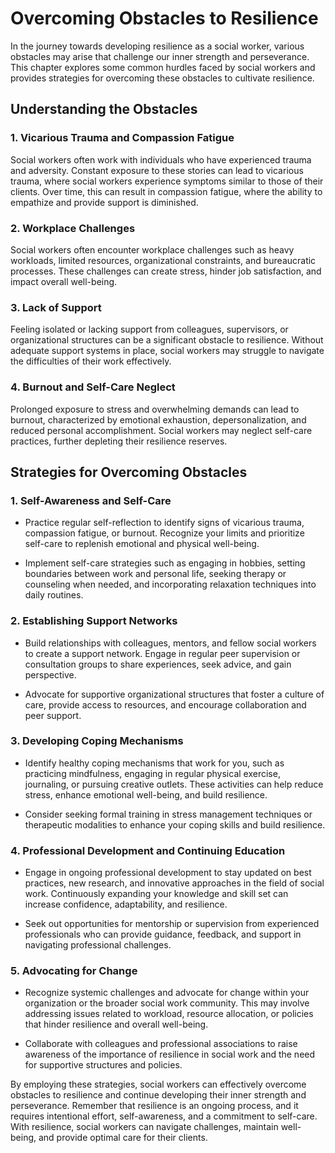 Overcoming Obstacles to Resilience
==============================================

In the journey towards developing resilience as a social worker, various obstacles may arise that challenge our inner strength and perseverance. This chapter explores some common hurdles faced by social workers and provides strategies for overcoming these obstacles to cultivate resilience.

Understanding the Obstacles
---------------------------

### 1. **Vicarious Trauma and Compassion Fatigue**

Social workers often work with individuals who have experienced trauma and adversity. Constant exposure to these stories can lead to vicarious trauma, where social workers experience symptoms similar to those of their clients. Over time, this can result in compassion fatigue, where the ability to empathize and provide support is diminished.

### 2. **Workplace Challenges**

Social workers often encounter workplace challenges such as heavy workloads, limited resources, organizational constraints, and bureaucratic processes. These challenges can create stress, hinder job satisfaction, and impact overall well-being.

### 3. **Lack of Support**

Feeling isolated or lacking support from colleagues, supervisors, or organizational structures can be a significant obstacle to resilience. Without adequate support systems in place, social workers may struggle to navigate the difficulties of their work effectively.

### 4. **Burnout and Self-Care Neglect**

Prolonged exposure to stress and overwhelming demands can lead to burnout, characterized by emotional exhaustion, depersonalization, and reduced personal accomplishment. Social workers may neglect self-care practices, further depleting their resilience reserves.

Strategies for Overcoming Obstacles
-----------------------------------

### 1. **Self-Awareness and Self-Care**

* Practice regular self-reflection to identify signs of vicarious trauma, compassion fatigue, or burnout. Recognize your limits and prioritize self-care to replenish emotional and physical well-being.

* Implement self-care strategies such as engaging in hobbies, setting boundaries between work and personal life, seeking therapy or counseling when needed, and incorporating relaxation techniques into daily routines.

### 2. **Establishing Support Networks**

* Build relationships with colleagues, mentors, and fellow social workers to create a support network. Engage in regular peer supervision or consultation groups to share experiences, seek advice, and gain perspective.

* Advocate for supportive organizational structures that foster a culture of care, provide access to resources, and encourage collaboration and peer support.

### 3. **Developing Coping Mechanisms**

* Identify healthy coping mechanisms that work for you, such as practicing mindfulness, engaging in regular physical exercise, journaling, or pursuing creative outlets. These activities can help reduce stress, enhance emotional well-being, and build resilience.

* Consider seeking formal training in stress management techniques or therapeutic modalities to enhance your coping skills and build resilience.

### 4. **Professional Development and Continuing Education**

* Engage in ongoing professional development to stay updated on best practices, new research, and innovative approaches in the field of social work. Continuously expanding your knowledge and skill set can increase confidence, adaptability, and resilience.

* Seek out opportunities for mentorship or supervision from experienced professionals who can provide guidance, feedback, and support in navigating professional challenges.

### 5. **Advocating for Change**

* Recognize systemic challenges and advocate for change within your organization or the broader social work community. This may involve addressing issues related to workload, resource allocation, or policies that hinder resilience and overall well-being.

* Collaborate with colleagues and professional associations to raise awareness of the importance of resilience in social work and the need for supportive structures and policies.

By employing these strategies, social workers can effectively overcome obstacles to resilience and continue developing their inner strength and perseverance. Remember that resilience is an ongoing process, and it requires intentional effort, self-awareness, and a commitment to self-care. With resilience, social workers can navigate challenges, maintain well-being, and provide optimal care for their clients.

